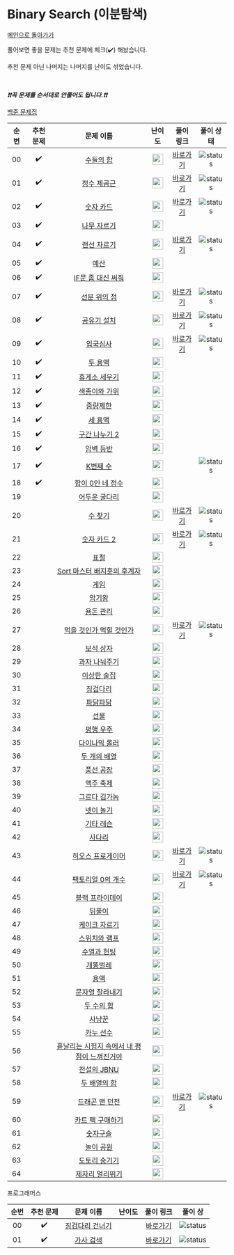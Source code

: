 # Binary Search (이분탐색)

[메인으로 돌아가기](https://github.com/tony9402/baekjoon)

풀어보면 좋을 문제는 추천 문제에 체크(:heavy_check_mark:) 해놨습니다.

추천 문제 아닌 나머지는 나머지를 난이도 섞었습니다.

<br>

***❗️❗️꼭 문제를 순서대로 안풀어도 됩니다.❗️❗️***

[백준 문제집](https://www.acmicpc.net/workbook/view/7277)

|          순번          |        추천 문제         |        문제 이름         |         난이도          |        풀이 링크         |        풀이 상태      |   
| :-----: | :-----: | :-----: | :-----: | :-----: |:-----: |
| 00 |  :heavy_check_mark: | <a href="http://boj.kr/1789" target="_blank">수들의 합</a> | <img height="25px" width="25px=" src="https://static.solved.ac/tier_small/6.svg"/> |  [바로가기](./baekjoon/1789.py)             |      ![status][DONE]               |
| 01 |  :heavy_check_mark:  | <a href="hr/2417" target="_blank">정수 제곱근</a> | <img height="25px" width="25px=" src="https://static.solved.ac/tier_small/6.svg"/> |      [바로가기](./baekjoon/2417.py)       |     ![status][DONE]       |
| 02 |  :heavy_check_mark:  | <a href="http://boj.kr/10815" target="_blank">숫자 카드</a> | <img height="25px" width="25px=" src="https://static.solved.ac/tier_small/7.svg"/> |    [바로가기](./baekjoon/10815.py)                   |     ![status][DONE]              |
| 03 |  :heavy_check_mark:  | <a href="http://boj.kr/2805" target="_blank">나무 자르기</a> | <img height="25px" width="25px=" src="https://static.solved.ac/tier_small/8.svg"/> |                      |                      |
| 04 |  :heavy_check_mark:  | <a href="http://boj.kr/1654" target="_blank">랜선 자르기</a> | <img height="25px" width="25px=" src="https://static.solved.ac/tier_small/8.svg"/> |  [바로가기](./baekjoon/1654.py)       |   ![status][DONE]                    |
| 05 |  :heavy_check_mark:  | <a href="http://boj.kr/2512" target="_blank">예산</a> | <img height="25px" width="25px=" src="https://static.solved.ac/tier_small/8.svg"/> |                      |                      |
| 06 |  :heavy_check_mark:  | <a href="http://boj.kr/19637" target="_blank">IF문 좀 대신 써줘</a> | <img height="25px" width="25px=" src="https://static.solved.ac/tier_small/8.svg"/> |                      |                      |
| 07 |  :heavy_check_mark:  | <a href="http://boj.kr/11663" target="_blank">선분 위의 점</a> | <img height="25px" width="25px=" src="https://static.solved.ac/tier_small/8.svg"/> |     [바로가기](./baekjoon/11663.py)        |      ![status][DONE]          |
| 08 |  :heavy_check_mark:  | <a href="http://boj.kr/2110" target="_blank">공유기 설치</a> | <img height="25px" width="25px=" src="https://static.solved.ac/tier_small/10.svg"/> |    [바로가기](./baekjoon/2110.py)             |     ![status][DONE]                   |
| 09 |  :heavy_check_mark:  | <a href="http://boj.kr/3079" target="_blank">입국심사</a> | <img height="25px" width="25px=" src="https://static.solved.ac/tier_small/10.svg"/> |     [바로가기](./baekjoon/3079.py)           |      ![status][DONE]      |
| 10 |  :heavy_check_mark:  | <a href="http://boj.kr/2470" target="_blank">두 용액</a> | <img height="25px" width="25px=" src="https://static.solved.ac/tier_small/11.svg"/> |                      |                      |
| 11 |  :heavy_check_mark:  | <a href="http://boj.kr/1477" target="_blank">휴게소 세우기</a> | <img height="25px" width="25px=" src="https://static.solved.ac/tier_small/11.svg"/> |                      |                      |
| 12 |  :heavy_check_mark:  | <a href="http://boj.kr/20444" target="_blank">색종이와 가위</a> | <img height="25px" width="25px=" src="https://static.solved.ac/tier_small/11.svg"/> |                      |                      |
| 13 |  :heavy_check_mark:  | <a href="http://boj.kr/1939" target="_blank">중량제한</a> | <img height="25px" width="25px=" src="https://static.solved.ac/tier_small/12.svg"/> |                      |                      |
| 14 |  :heavy_check_mark:  | <a href="http://boj.kr/2473" target="_blank">세 용액</a> | <img height="25px" width="25px=" src="https://static.solved.ac/tier_small/12.svg"/> |                      |                      |
| 15 |  :heavy_check_mark:  | <a href="http://boj.kr/13397" target="_blank">구간 나누기 2</a> | <img height="25px" width="25px=" src="https://static.solved.ac/tier_small/12.svg"/> |                      |                      |
| 16 |  :heavy_check_mark:  | <a href="http://boj.kr/2412" target="_blank">암벽 등반</a> | <img height="25px" width="25px=" src="https://static.solved.ac/tier_small/12.svg"/> |                      |                      |
| 17 |  :heavy_check_mark:  | <a href="http://boj.kr/1300" target="_blank">K번째 수</a> | <img height="25px" width="25px=" src="https://static.solved.ac/tier_small/13.svg"/> |                      |    ![status][DOING]                   |
| 18 |  :heavy_check_mark:  | <a href="http://boj.kr/7453" target="_blank">합이 0인 네 정수</a> | <img height="25px" width="25px=" src="https://static.solved.ac/tier_small/14.svg"/> |                      |                      |
| 19 |                      | <a href="http://boj.kr/17266" target="_blank">어두운 굴다리</a> | <img height="25px" width="25px=" src="https://static.solved.ac/tier_small/6.svg"/> |                      |                      |
| 20 |                      | <a href="http://boj.kr/1920" target="_blank">수 찾기</a> | <img height="25px" width="25px=" src="https://static.solved.ac/tier_small/7.svg"/> |      [바로가기](./baekjoon/1920.py)       |      ![status][DONE]                 |
| 21 |                      | <a href="http://boj.kr/10816" target="_blank">숫자 카드 2</a> | <img height="25px" width="25px=" src="https://static.solved.ac/tier_small/7.svg"/> | [바로가기](./baekjoon/10816.py)            |   ![status][DONE]                    |
| 22 |                      | <a href="http://boj.kr/2428" target="_blank">표절</a> | <img height="25px" width="25px=" src="https://static.solved.ac/tier_small/7.svg"/> |                      |                      |
| 23 |                      | <a href="http://boj.kr/20551" target="_blank">Sort 마스터 배지훈의 후계자</a> | <img height="25px" width="25px=" src="https://static.solved.ac/tier_small/7.svg"/> |                      |                      |
| 24 |                      | <a href="http://boj.kr/1072" target="_blank">게임</a> | <img height="25px" width="25px=" src="https://static.solved.ac/tier_small/8.svg"/> |                      |                      |
| 25 |                      | <a href="http://boj.kr/2776" target="_blank">암기왕</a> | <img height="25px" width="25px=" src="https://static.solved.ac/tier_small/8.svg"/> |                      |                      |
| 26 |                      | <a href="http://boj.kr/6236" target="_blank">용돈 관리</a> | <img height="25px" width="25px=" src="https://static.solved.ac/tier_small/8.svg"/> |                      |                      |
| 27 |                      | <a href="http://boj.kr/7795" target="_blank">먹을 것인가 먹힐 것인가</a> | <img height="25px" width="25px=" src="https://static.solved.ac/tier_small/8.svg"/> |     [바로가기](./baekjoon/7795.py)         |     ![status][DONE]         |
| 28 |                      | <a href="http://boj.kr/2792" target="_blank">보석 상자</a> | <img height="25px" width="25px=" src="https://static.solved.ac/tier_small/8.svg"/> |                      |                      |
| 29 |                      | <a href="http://boj.kr/16401" target="_blank">과자 나눠주기</a> | <img height="25px" width="25px=" src="https://static.solved.ac/tier_small/8.svg"/> |                      |                      |
| 30 |                      | <a href="http://boj.kr/13702" target="_blank">이상한 술집</a> | <img height="25px" width="25px=" src="https://static.solved.ac/tier_small/8.svg"/> |                      |                      |
| 31 |                      | <a href="http://boj.kr/11561" target="_blank">징검다리</a> | <img height="25px" width="25px=" src="https://static.solved.ac/tier_small/8.svg"/> |                      |                      |
| 32 |                      | <a href="http://boj.kr/14627" target="_blank">파닭파닭</a> | <img height="25px" width="25px=" src="https://static.solved.ac/tier_small/8.svg"/> |                      |                      |
| 33 |                      | <a href="http://boj.kr/1166" target="_blank">선물</a> | <img height="25px" width="25px=" src="https://static.solved.ac/tier_small/8.svg"/> |                      |                      |
| 34 |                      | <a href="http://boj.kr/17451" target="_blank">평행 우주</a> | <img height="25px" width="25px=" src="https://static.solved.ac/tier_small/8.svg"/> |                      |                      |
| 35 |                      | <a href="http://boj.kr/17393" target="_blank">다이나믹 롤러</a> | <img height="25px" width="25px=" src="https://static.solved.ac/tier_small/8.svg"/> |                      |                      |
| 36 |                      | <a href="http://boj.kr/17124" target="_blank">두 개의 배열</a> | <img height="25px" width="25px=" src="https://static.solved.ac/tier_small/8.svg"/> |                      |                      |
| 37 |                      | <a href="http://boj.kr/15810" target="_blank">풍선 공장</a> | <img height="25px" width="25px=" src="https://static.solved.ac/tier_small/9.svg"/> |                      |                      |
| 38 |                      | <a href="http://boj.kr/17503" target="_blank">맥주 축제</a> | <img height="25px" width="25px=" src="https://static.solved.ac/tier_small/9.svg"/> |                      |                      |
| 39 |                      | <a href="http://boj.kr/18113" target="_blank">그르다 김가놈</a> | <img height="25px" width="25px=" src="https://static.solved.ac/tier_small/9.svg"/> |                      |                      |
| 40 |                      | <a href="http://boj.kr/2121" target="_blank">넷이 놀기</a> | <img height="25px" width="25px=" src="https://static.solved.ac/tier_small/9.svg"/> |                      |                      |
| 41 |                      | <a href="http://boj.kr/2343" target="_blank">기타 레슨</a> | <img height="25px" width="25px=" src="https://static.solved.ac/tier_small/10.svg"/> |                      |                      |
| 42 |                      | <a href="http://boj.kr/2022" target="_blank">사다리</a> | <img height="25px" width="25px=" src="https://static.solved.ac/tier_small/10.svg"/> |                      |                      |
| 43 |                      | <a href="http://boj.kr/16564" target="_blank">히오스 프로게이머</a> | <img height="25px" width="25px=" src="https://static.solved.ac/tier_small/10.svg"/> |    [바로가기](./baekjoon/16564.py)      |   ![status][DONE]        |
| 44 |                      | <a href="http://boj.kr/11687" target="_blank">팩토리얼 0의 개수</a> | <img height="25px" width="25px=" src="https://static.solved.ac/tier_small/10.svg"/> |   [바로가기](./baekjoon/11687.py)       |   ![status][DONE]             |
| 45 |                      | <a href="http://boj.kr/18114" target="_blank">블랙 프라이데이</a> | <img height="25px" width="25px=" src="https://static.solved.ac/tier_small/10.svg"/> |                      |                      |
| 46 |                      | <a href="http://boj.kr/14575" target="_blank">뒤풀이</a> | <img height="25px" width="25px=" src="https://static.solved.ac/tier_small/10.svg"/> |                      |                      |
| 47 |                      | <a href="http://boj.kr/17179" target="_blank">케이크 자르기</a> | <img height="25px" width="25px=" src="https://static.solved.ac/tier_small/10.svg"/> |                      |                      |
| 48 |                      | <a href="http://boj.kr/16960" target="_blank">스위치와 램프</a> | <img height="25px" width="25px=" src="https://static.solved.ac/tier_small/10.svg"/> |                      |                      |
| 49 |                      | <a href="http://boj.kr/20495" target="_blank">수열과 헌팅</a> | <img height="25px" width="25px=" src="https://static.solved.ac/tier_small/10.svg"/> |                      |                      |
| 50 |                      | <a href="http://boj.kr/3020" target="_blank">개똥벌레</a> | <img height="25px" width="25px=" src="https://static.solved.ac/tier_small/11.svg"/> |                      |                      |
| 51 |                      | <a href="http://boj.kr/2467" target="_blank">용액</a> | <img height="25px" width="25px=" src="https://static.solved.ac/tier_small/11.svg"/> |                      |                      |
| 52 |                      | <a href="http://boj.kr/2866" target="_blank">문자열 잘라내기</a> | <img height="25px" width="25px=" src="https://static.solved.ac/tier_small/11.svg"/> |                      |                      |
| 53 |                      | <a href="http://boj.kr/9024" target="_blank">두 수의 합</a> | <img height="25px" width="25px=" src="https://static.solved.ac/tier_small/11.svg"/> |                      |                      |
| 54 |                      | <a href="http://boj.kr/8983" target="_blank">사냥꾼</a> | <img height="25px" width="25px=" src="https://static.solved.ac/tier_small/12.svg"/> |                      |                      |
| 55 |                      | <a href="http://boj.kr/9007" target="_blank">카누 선수</a> | <img height="25px" width="25px=" src="https://static.solved.ac/tier_small/12.svg"/> |                      |                      |
| 56 |                      | <a href="http://boj.kr/17951" target="_blank">흩날리는 시험지 속에서 내 평점이 느껴진거야</a> | <img height="25px" width="25px=" src="https://static.solved.ac/tier_small/12.svg"/> |                                         |   |
| 57 |                      | <a href="http://boj.kr/12757" target="_blank">전설의 JBNU</a> | <img height="25px" width="25px=" src="https://static.solved.ac/tier_small/12.svg"/> |                      |                      |
| 58 |                      | <a href="http://boj.kr/2143" target="_blank">두 배열의 합</a> | <img height="25px" width="25px=" src="https://static.solved.ac/tier_small/13.svg"/> |                      |                      |
| 59 |                      | <a href="http://boj.kr/16434" target="_blank">드래곤 앤 던전</a> | <img height="25px" width="25px=" src="https://static.solved.ac/tier_small/13.svg"/> |   [바로가기](./baekjoon/16434.py)     |     ![status][DONE]             |
| 60 |                      | <a href="http://boj.kr/15823" target="_blank">카트 팩 구매하기</a> | <img height="25px" width="25px=" src="https://static.solved.ac/tier_small/13.svg"/> |                      |                      |
| 61 |                      | <a href="http://boj.kr/2613" target="_blank">숫자구슬</a> | <img height="25px" width="25px=" src="https://static.solved.ac/tier_small/14.svg"/> |                      |                      |
| 62 |                      | <a href="http://boj.kr/1561" target="_blank">놀이 공원</a> | <img height="25px" width="25px=" src="https://static.solved.ac/tier_small/14.svg"/> |                      |                      |
| 63 |                      | <a href="http://boj.kr/15732" target="_blank">도토리 숨기기</a> | <img height="25px" width="25px=" src="https://static.solved.ac/tier_small/14.svg"/> |                      |                      |
| 64 |                      | <a href="http://boj.kr/6209" target="_blank">제자리 멀리뛰기</a> | <img height="25px" width="25px=" src="https://static.solved.ac/tier_small/14.svg"/> |                      |                      |


프로그래머스 

|          순번          |        추천 문제         |        문제 이름         |         난이도          |        풀이 링크         |        풀이 상       |   
| :-----: | :-----: | :-----: | :-----: | :-----: |:-----: |
| 00 |  :heavy_check_mark: | <a href="https://programmers.co.kr/learn/courses/30/lessons/64062" target="_blank">징검다리 건너기</a> |  |  [바로가기](./programmers/64062.py)    |      ![status][RETRY]               |
| 01 |  :heavy_check_mark:  | <a href="https://programmers.co.kr/learn/courses/30/lessons/60060" target="_blank">가사 검색</a> | |      [바로가기](./programmers/60060.py)     |      ![status][DONE]                 |


[TODO]: https://img.shields.io/badge/-TODO-DFFD26
[DOING]: https://img.shields.io/badge/-DOING-31AE0F
[DONE]: https://img.shields.io/badge/-DONE-0885CC
[RETRY]: https://img.shields.io/badge/-RETRY-red